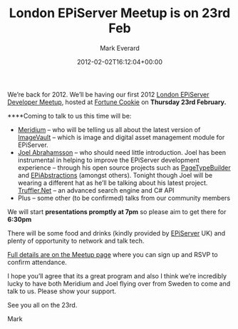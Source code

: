 ﻿---
id: 693
title: London EPiServer Meetup is on 23rd Feb
date: 2012-02-02T16:12:04+00:00
author: Mark Everard
layout: post
guid: http://www.markeverard.com/blog/?p=693
permalink: /2012/02/02/london-episerver-meetup-is-on-23rd-feb/
dsq_thread_id:
  - "1095549750"
  - "1095549750"
categories:
  - Episerver
---
We&#8217;re back for 2012. We&#8217;ll be having our first 2012 <a title="EPiServer developers in London" href="http://www.meetup.com/EPiServer-London/" target="_blank">London EPiServer Developer Meetup</a>, hosted at <a title="Digital Agency London" href="http://www.fortunecookie.co.uk" target="_blank">Fortune Cookie</a> on **Thursday 23rd February.**

****Coming to talk to us this time will be:

  * <a title="Meridium develop and distribute unique off the shelf add-on's for EPiServer and Microsoft SharePoint, resulting in a more powerful, efficient and easy to use plattform. " href="http://www.meridium.se/en/" target="_blank">Meridium</a> &#8211; who will be telling us all about the latest version of <a title="ImageVault" href="http://www.meridium.se/en/products/imagevault/overview/" target="_blank">ImageVault</a> &#8211; which is image and digital asset management module for EPiServer.
  * <a title="Joel Abrahamsson" href="http://joelabrahamsson.com/" target="_blank">Joel Abrahamsson</a> &#8211; who should need little introduction. Joel has been instrumental in helping to improve the EPiServer development experience &#8211; through his open source projects such as <a title="Page Type Builder for EPiServer CMS" href="http://pagetypebuilder.codeplex.com/" target="_blank">PageTypeBuilder</a> and <a title="EPiAbstractions" href="http://epiabstractions.codeplex.com/" target="_blank">EPiAbstractions</a> (amongst others). Tonight though Joel will be wearing a different hat as he&#8217;ll be talking about his latest project. <a title="Truffler - an advanced search engine service" href="http://truffler.net/" target="_blank">Truffler.Net</a> &#8211; an advanced search engine and C# API
  * Plus &#8211; some other (to be confirmed) talks from our community members

We will start **presentations promptly at 7pm** so please aim to get there for **6:30pm**

There will be some food and drinks (kindly provided by <a title="EPiServer - software to build your online presence" href="http://www.episerver.com/" target="_blank">EPiServer</a> UK) and plenty of opportunity to network and talk tech.

<a title="EPiServer Developer Meetup Spring 2012" href="http://www.meetup.com/EPiServer-London/events/50703712/" target="_blank">Full details are on the Meetup page</a> where you can sign up and RSVP to confirm attendance.

I hope you&#8217;ll agree that its a great program and also I think we&#8217;re incredibly lucky to have both Meridium and Joel flying over from Sweden to come and talk to us. Please show your support.

See you all on the 23rd.

Mark

&nbsp;